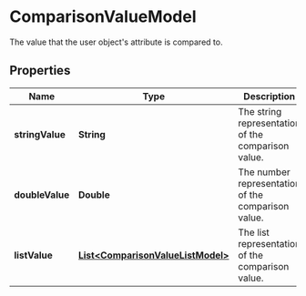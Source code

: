 

# ComparisonValueModel

The value that the user object's attribute is compared to.

## Properties

| Name | Type | Description | Notes |
|------------ | ------------- | ------------- | -------------|
|**stringValue** | **String** | The string representation of the comparison value. |  [optional] |
|**doubleValue** | **Double** | The number representation of the comparison value. |  [optional] |
|**listValue** | [**List&lt;ComparisonValueListModel&gt;**](ComparisonValueListModel.md) | The list representation of the comparison value. |  [optional] |



